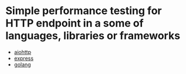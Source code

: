 # Simple performance testing for HTTP endpoint in a some of languages, libraries or frameworks

- [aiohttp](aiohttp/README.md)
- [express](express/README.md)
- [golang](golang/README.md)
